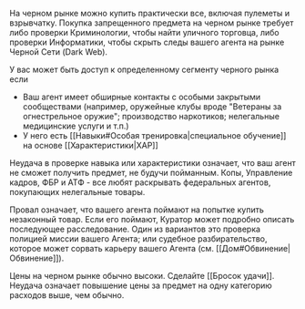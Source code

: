 На черном рынке можно купить практически все, включая пулеметы и взрывчатку. Покупка запрещенного предмета на черном рынке требует либо проверки Криминологии, чтобы найти уличного торговца, либо проверки Информатики, чтобы скрыть следы вашего агента на рынке Черной Сети (Dark Web).

У вас может быть доступ к определенному сегменту черного рынка если
- Ваш агент имеет обширные контакты с особыми закрытыми сообществами (например, оружейные клубы вроде "Ветераны за огнестрельное оружие"; производство наркотиков; нелегальные медицинские услуги и т.п.) 
- У него есть [[Навыки#Особая тренировка|специальное обучение]] на основе [[Характеристики|ХАР]]

Неудача в проверке навыка или характеристики означает, что ваш агент не сможет получить предмет, не будучи пойманным. Копы, Управление кадров, ФБР и АТФ - все любят раскрывать федеральных агентов, покупающих нелегальные товары.

Провал означает, что вашего агента поймают на попытке купить незаконный товар. Если его поймают, Куратор может подробно описать последующее расследование. Один из вариантов это проверка полицией миссии вашего Агента; или судебное разбирательство, которое может сорвать карьеру вашего Агента (см. [[Дом#Обвинение|Обвинение]]). 

Цены на черном рынке обычно высоки. Сделайте [[Бросок удачи]]. Неудача означает повышение цены за предмет на одну категорию расходов выше, чем обычно.